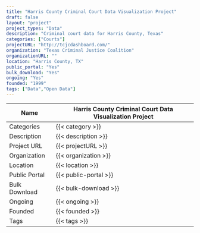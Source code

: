 ```yaml
---
title: "Harris County Criminal Court Data Visualization Project"
draft: false
layout: "project"
project_types: "Data"
description: "Criminal court data for Harris County, Texas"
categories: ["Courts"]
projectURL: "http://tcjcdashboard.com/"
organization: "Texas Criminal Justice Coalition"
organizationURL: ""
location: "Harris County, TX"
public_portal: "Yes"
bulk_download: "Yes"
ongoing: "Yes"
founded: "1999"
tags: ["Data","Open Data"]
---
```



Name                    |  Harris County Criminal Court Data Visualization Project    
------------------------|----
Categories              | {{< category >}} 
Description             | {{< description >}} 
Project URL             | {{< projectURL >}} 
Organization            | {{< organization >}} 
Location                | {{< location >}} 
Public Portal           | {{< public-portal >}} 
Bulk Download           | {{< bulk-download >}} 
Ongoing                 | {{< ongoing >}} 
Founded                 | {{< founded >}} 
Tags                    | {{< tags >}} 
